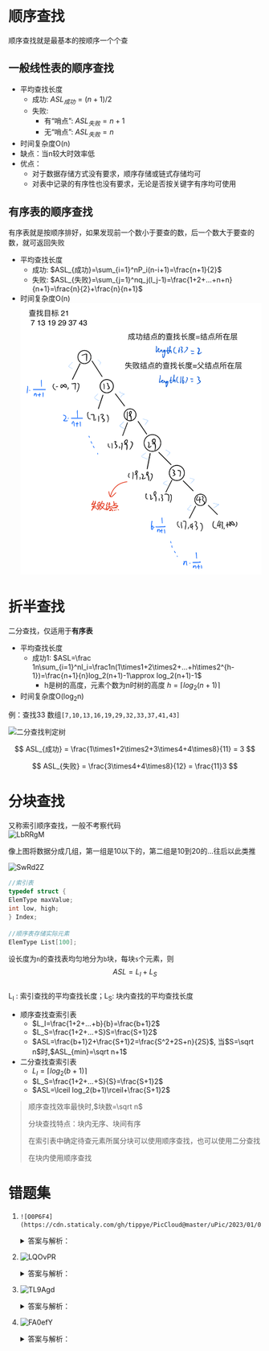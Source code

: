 # 顺序查找

顺序查找就是最基本的按顺序一个个查

## 一般线性表的顺序查找

- 平均查找长度
    - 成功: $ASL_{成功}=(n+1)/2$
    - 失败:
        - 有“哨点”: $ASL_{失败}=n+1$
        - 无“哨点”: $ASL_{失败}=n$
- 时间复杂度O(n)
- 缺点：当n较大时效率低
- 优点：
    - 对于数据存储方式没有要求，顺序存储或链式存储均可
    - 对表中记录的有序性也没有要求，无论是否按关键字有序均可使用

## 有序表的顺序查找

有序表就是按顺序排好，如果发现前一个数小于要查的数，后一个数大于要查的数，就可返回失败

- 平均查找长度
    - 成功: $ASL_{成功}=\sum_{i=1}^nP_i(n-i+1)=\frac{n+1}{2}$
    - 失败: $ASL_{失败}=\sum_{j=1}^nq_j(l_j-1)=\frac{1+2+...+n+n}{n+1}=\frac{n}{2}+\frac{n}{n+1}$
- 时间复杂度O(n)    
  ![IMG_0596](https://raw.githubusercontent.com/Tippye/PicCloud/master/uPic/2022/12/20/IMG_0596.PNG)

# 折半查找

二分查找，仅适用于**有序表**

- 平均查找长度
    - 成功1: $ASL=\frac 1n\sum_{i=1}^nl_i=\frac1n(1\times1+2\times2+...+h\times2^{h-1})=\frac{n+1}{n}log_2(n+1)-1\approx
      log_2(n+1)-1$
        - h是树的高度，元素个数为n时树的高度 $h=\lceil log_2(n+1) \rceil$
- 时间复杂度O(log<sub>2</sub>n)

例：查找33 数组`[7,10,13,16,19,29,32,33,37,41,43]`

![二分查找判定树](https://gitee.com/tippy_q/pic-cloud/raw/master/clion-mik/sU5RkJ.png)

$$    
ASL_{成功} = \frac{1\times1+2\times2+3\times4+4\times8}{11} = 3    
$$

$$    
ASL_{失败} = \frac{3\times4+4\times8}{12} = \frac{11}3    
$$

# 分块查找

又称索引顺序查找，一般不考察代码  
![LbRRgM](https://cdn.staticaly.com/gh/tippye/PicCloud@master/uPic/2022/12/31/LbRRgM.png)

像上图将数据分成几组，第一组是10以下的，第二组是10到20的...往后以此类推

![SwRd2Z](https://cdn.staticaly.com/gh/tippye/PicCloud@master/uPic/2022/12/31/SwRd2Z.png)

```c++  
//索引表  
typedef struct {  
ElemType maxValue;  
int low, high;  
} Index;  
  
//顺序表存储实际元素  
ElemType List[100];  
```  

设长度为`n`的查找表均匀地分为`b`块，每块`s`个元素，则  
$$  
ASL=L_I+L_S  
$$  
L<sub>I</sub> : 索引查找的平均查找长度；L<sub>S</sub>: 块内查找的平均查找长度

- 顺序查找查索引表
    - $L_I=\frac{1+2+...+b}{b}=\frac{b+1}2$
    - $L_S=\frac{1+2+...+S}S=\frac{S+1}2$
    - $ASL=\frac{b+1}2+\frac{S+1}2=\frac{S^2+2S+n}{2S}$, 当$S=\sqrt n$时,$ASL_{min}=\sqrt n+1$
- 二分查找查索引表
    - $L_I=\lceil log_2(b+1)\rceil$
    - $L_S=\frac{1+2+...+S}{S}=\frac{S+1}2$
    - $ASL=\lceil log_2(b+1)\rceil+\frac{S+1}2$

> 顺序查找效率最快时,$块数=\sqrt n$
>
>分块查找特点：块内无序、块间有序
>
>在索引表中确定待查元素所属分块可以使用顺序查找，也可以使用二分查找
>
>在块内使用顺序查找

# 错题集

1.     ![O0P6F4](https://cdn.staticaly.com/gh/tippye/PicCloud@master/uPic/2023/01/02/O0P6F4.png)
   <details>
        <summary>答案与解析：</summary>
        <br />
        答案： B
        <br />
        解析：<br />
         - 第一次：low=1,high=11,mid=(1+11)/2=6<br />
         - 第二次：low=6+1=7,high=11,mid=(7+11)/2=9<br />
         - 第三次：low=9+1=10,high=11,mid=(10+11)/2=10.5=10<br />
         - 第四次：low=10+1=11,high=11,mid=11<br />
      </details>
2. ![LQOvPR](https://cdn.staticaly.com/gh/tippye/PicCloud@master/uPic/2023/01/02/LQOvPR.png)
   <details>
        <summary>答案与解析：</summary>
        <br />
        答案： A  D
        <br />
        解析：<br />

   ![FiLqaK](https://cdn.staticaly.com/gh/tippye/PicCloud@master/uPic/2023/01/02/FiLqaK.png)

   成功的ASL=(1+2x2+3x4+4x5)/12=37/12<br />
   失败的ASL=(3x3+4x10)=49/13<br />
   查找失败结点的ASL不是图中的方形结点，而是方形结点上一层的圆形结点
    </details>
3. ![TL9Agd](https://cdn.staticaly.com/gh/tippye/PicCloud@master/uPic/2023/01/02/TL9Agd.png)
   <details>
        <summary>答案与解析：</summary>
        <br />
        答案： B
        <br />
        解析：<br />
        S=3<br />
        ASL=(S<sup>2</sup>+2S+n)/2S=(9+6+123)/6=23
      </details>
4. ![FA0efY](https://cdn.staticaly.com/gh/tippye/PicCloud@master/uPic/2023/01/02/FA0efY.png)
   <details>
        <summary>答案与解析：</summary>
        <br />
        答案： A
        <br />
        解析：<br />

   ![9I6qeC](https://cdn.staticaly.com/gh/tippye/PicCloud@master/uPic/2023/01/02/9I6qeC.png)

   先按二叉排序树填满选项中的树<br />
    - B：4和5那里说明是向上取整，但7和8是向下取整，相矛盾所以错误<br />
    - C：3和4向上取整，6和7向下取整<br />
    - D：1和10向下取整，6和7向上取整<br />
   </details>
    